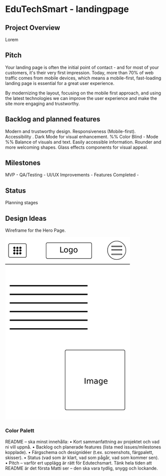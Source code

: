 # EduTechSmart - landingpage

## Project Overview

Lorem

## Pitch

Your landing page is often the initial point of contact - and for most of your customers, it's their very first impression.
Today, more than 70% of web traffic comes from mobile devices, which means a mobile-first, fast-loading landing page is essential for a great user experience.

By modernizing the layout, focusing on the mobile first approach, and using the latest technologies we can improve the user experience and make the site more engaging and trustworthy.


## Backlog and planned features

Modern and trustworthy design.
Responsiveness (Mobile-first).
Accessibility .
Dark Mode for visual enhancement.
%% Color Blind - Mode %%
Balance of visuals and text.
Easily accessible information.
Rounder and more welcoming shapes.
Glass effects components for visual appeal.

## Milestones

MVP - 
QA/Testing - 
UI/UX Improvements - 
Features Completed - 

## Status

Planning stages

## Design Ideas

Wireframe for the Hero Page.

<img src="assets/images/Wireframe.png" width="400">

### Color Palett




README – ska minst innehålla:
• Kort sammanfattning av projektet och vad ni vill uppnå.
• Backlog och planerade features (lista med issues/milestones kopplade).
• Färgschema och designidéer (t.ex. screenshots, färgpalett, skisser).
• Status (vad som är klart, vad som pågår, vad som kommer sen).
• Pitch – varför ert upplägg är rätt för Edutechsmart.
Tänk hela tiden att README är det första Matti ser – den ska vara tydlig, snygg och lockande.
